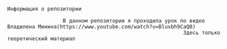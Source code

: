                                                                  Информация о репозитории

                      В данном репозитории я проходила урок по видео Владилена Минина(https://www.youtube.com/watch?v=Bluxbh9CaQ0)
                                                             Здесь только теоретический материал
